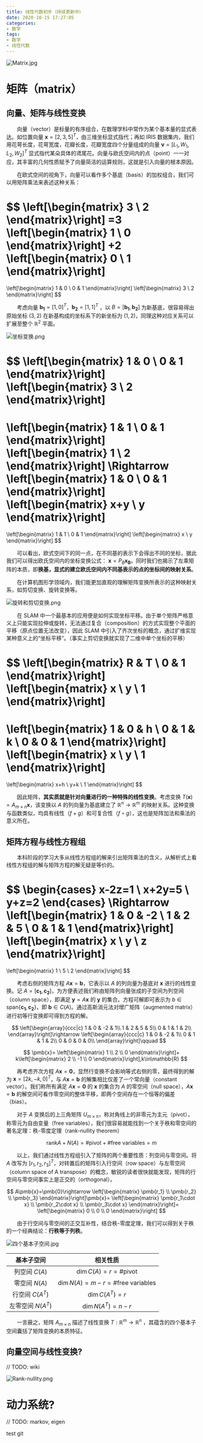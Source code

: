 ```yaml
---
title: 线性代数初步（持续更新中）
date: 2020-10-15 17:27:05
categories: 
- 数学
tags:
- 数学
- 线性代数
---
```


![Matrix.jpg](https://i.loli.net/2020/10/19/IfjB8cOVxsu91ng.jpg)

# 矩阵（matrix）
## 向量、矩阵与线性变换
&emsp;&emsp;向量（vector）是标量的有序组合，在数理学科中常作为某个基本量的显式表达。如位置向量 $\pmb{x}=[2,3,5]^T$，由三维坐标显式指代；再如 IRIS 数据集内，我们用花萼长度，花萼宽度，花瓣长度，花瓣宽度四个分量组成的向量 $\pmb{v}=[L_1,W_1,L_2,W_2]^T$ 显式指代某朵具体的鸢尾花。向量与欧氏空间内的点（point）一一对应，其丰富的几何性质赋予了向量简洁的运算规则，这就是引入向量的根本原因。

&emsp;&emsp;在欧式空间的视角下，向量可以看作多个基底（basis）的加权组合，我们可以用矩阵乘法来表述这种关系：

$$
\left[\begin{matrix}
   3 \\ 2
\end{matrix}\right]
=3
\left[\begin{matrix}
   1 \\ 0
\end{matrix}\right]
+2
\left[\begin{matrix}
   0 \\ 1
\end{matrix}\right]
=
\left[\begin{matrix}
   1 & 0 \\
   0 & 1
\end{matrix}\right]
\left[\begin{matrix}
   3 \\ 2
\end{matrix}\right]
$$

&emsp;&emsp;考虑向量 $\pmb{b_1}=[1,0]^T$，$\pmb{b_2}=[1,1]^T$ ，以 $B=[\pmb{b_1}, \pmb{b_2}]$ 为新基底，很容易得出原始坐标 $(3,2)$ 在新基构成的坐标系下的新坐标为 $(1,2)$，同理这种对应关系可以扩展至整个 $\mathbb{R}^2$ 平面。

![坐标变换.png](https://i.loli.net/2020/10/15/ZIy82uP5ifLe3Dj.png)

$$
\left[\begin{matrix}
   1 & 0 \\
   0 & 1
\end{matrix}\right]
\left[\begin{matrix}
   3 \\ 2
\end{matrix}\right]
=
\left[\begin{matrix}
   1 & 1 \\
   0 & 1
\end{matrix}\right]
\left[\begin{matrix}
   1 \\ 2
\end{matrix}\right]
\Rightarrow
\left[\begin{matrix}
   1 & 0 \\
   0 & 1
\end{matrix}\right]
\left[\begin{matrix}
   x+y \\ y
\end{matrix}\right]
=
\left[\begin{matrix}
   1 & 1 \\
   0 & 1
\end{matrix}\right]
\left[\begin{matrix}
   x \\ y
\end{matrix}\right]
$$

&emsp;&emsp;可以看出，欧式空间下的同一点，在不同基的表示下会得出不同的坐标，据此我们可以得出欧氏空间内的坐标变换公式： $\pmb{x}=P_B\pmb{x_B}$。同时我们也揭示了左乘矩阵的本质，即**换基，显式的建立欧氏空间内不同基表示的点的坐标间的映射关系**。

&emsp;&emsp;在计算机图形学领域内，我们能更加直观的理解矩阵变换所表示的这种映射关系，如剪切变换、旋转变换等。

![旋转和剪切变换.png](https://i.loli.net/2020/10/15/wWO6HBvLYcstr9V.png)

&emsp;&emsp;在 SLAM 中一个最基本的应用便是如何实现坐标平移。由于单个矩阵严格意义上只能实现拉伸或旋转，无法通过复合（composition）的方式实现整个平面的平移（原点位置无法改变），因此 SLAM 中引入了齐次坐标的概念，通过扩维实现某种意义上的“坐标平移”。（事实上剪切变换就实现了二维中单个坐标的平移）

$$
\left[\begin{matrix}
   R & T \\
   0 & 1
\end{matrix}\right]
\left[\begin{matrix}
   x \\ y \\ 1
\end{matrix}\right]
=
\left[\begin{matrix}
   1 & 0 & h \\
   0 & 1 & k \\
   0 & 0 & 1
\end{matrix}\right]
\left[\begin{matrix}
   x \\ y \\ 1
\end{matrix}\right]
=
\left[\begin{matrix}
   x+h \\ y+k \\ 1
\end{matrix}\right]
$$

&emsp;&emsp;因此矩阵，**其实质就是针对向量进行的一种特殊的线性变换**。考虑变换 $T(\pmb{x})=A_{m\times n}\pmb{x}$，该变换以 $A$ 的列向量为基底建立了 $\mathbb{R}^n\rightarrow\mathbb{R}^m$ 的映射关系。这种变换与函数类似，均具有线性（$f+g$）和可复合性（$f\circ g$），这也是矩阵加法和乘法的意义所在。

## 矩阵方程与线性方程组
&emsp;&emsp;本科阶段的学习大多从线性方程组的解来引出矩阵乘法的含义，从解析式上看线性方程组的解与矩阵方程的解无疑是等价的。

$$
\begin{cases}
   x-2z=1 \\ 
   x+2y=5 \\
   y+z=2
\end{cases}
\Rightarrow
\left[\begin{matrix}
   1 & 0 & -2 \\
   1 & 2 & 5 \\
   0 & 1 & 1
\end{matrix}\right]
\left[\begin{matrix}
   x \\ y \\ z
\end{matrix}\right]
=
\left[\begin{matrix}
   1 \\ 5 \\ 2
\end{matrix}\right]
$$

&emsp;&emsp;考虑右侧的矩阵方程 $A\pmb{x}=\pmb{b}$，它表示以 $A$ 的列向量为基底对 $\pmb{x}$ 进行的线性变换。记 $A=[\pmb{c_1},\pmb{c_2}]$，为方便表述我们称由矩阵列向量张成的子空间为列空间（column space），即满足 $\pmb{y}=A\pmb{x}$ 的 $\pmb{y}$ 的集合。方程可解即可表示为 $b\in\text{span}\{\pmb{c_1},\pmb{c_2}\}$，即 $\pmb{b}\in C(A)$。通过高斯消元法对增广矩阵（augmented matrix）进行初等行变换即可得到方程的解。

$$
\left[\begin{array}{ccc|c}
   1 & 0 & -2 & 1\\
   1 & 2 & 5 & 5\\
   0 & 1 & 1 & 2\\
\end{array}\right]\rightarrow
\left[\begin{array}{ccc|c}
   1 & 0 & -2 & 1\\
   0 & 1 & 1 & 2\\
   0 & 0 & 0 & 0\\
\end{array}\right]\qquad
$$

$$
\pmb{x}=
\left[\begin{matrix}
   1 \\ 2 \\ 0
\end{matrix}\right]+
k\left[\begin{matrix}
   2 \\ -1 \\ 0
\end{matrix}\right],k\in\mathbb{R}
$$

&emsp;&emsp;再考虑齐次方程 $A\pmb{x}=\pmb{0}$，显然行变换不会影响等式右侧的零，最终得到的解为 $\pmb{x}=[2k,-k,0]^T$，与 $A\pmb{x}=\pmb{b}$ 的解集相比仅差了一个常向量（constant vector）。我们称所有满足 $A\pmb{x}=\pmb{0}$ 的 $\pmb{x}$ 的集合为 $A$ 的零空间（null space），$A\pmb{x}=\pmb{b}$ 的解空间可看作零空间的整体平移，即两个空间存在一个恒等的偏差（bias）。

&emsp;&emsp;对于 $A$ 变换后的上三角矩阵 $U_{m\times n}$，称对角线上的非零元为主元（pivot），称零元为自由变量（free variables），我们很容易就能找到一个关于秩和零空间的著名定理：秩-零度定理（rank-nullity theorem）

$$\text{rank}A+N(A)=\#\text{pivot}+\#\text{free variables}=m$$

&emsp;&emsp;以上，我们通过线性方程组引入了矩阵的两个重要性质：列空间与零空间。将 $A$ 改写为 $[r_1,r_2,r_3]^T$，对转置后的矩阵引入行空间（row space）与左零空间（column space of A transpose）的概念，敏锐的读者很快就能发现，矩阵的行空间与零空间事实上是正交的（orthogonal）。

$$
A\pmb{x}=\pmb{0}\rightarrow
\left[\begin{matrix}
   \pmb{r_1} \\ \pmb{r_2} \\ \pmb{r_3}
\end{matrix}\right]\pmb{x}=
\left[\begin{matrix}
   \pmb{r_1\cdot x} \\ \pmb{r_2\cdot x} \\ \pmb{r_3\cdot x}
\end{matrix}\right]=
\left[\begin{matrix}
   0 \\ 0 \\ 0
\end{matrix}\right]
$$

&emsp;&emsp;由于行空间与零空间的正交互补性，结合秩-零度定理，我们可以得到关于秩的一个经典结论：**行秩等于列秩**。

![四个基本子空间.jpg](https://i.loli.net/2020/10/19/tGgfES3FpweQbD4.png)

|基本子空间|相关性质
|:-:|:-:
|列空间 $C(A)$|$\dim C(A)=r=\#\text{pivot}$
|零空间 $N(A)$|$\dim N(A)=m-r=\text{\#free variables}$
|行空间 $C(A^T)$|$\dim C(A^T)=r$
|左零空间 $N(A^T)$|$\dim{N(A^T)}=n-r$

&emsp;&emsp;一言蔽之，矩阵 $A_{m\times n}$ 描述了线性变换 $T:\mathbb{R}^m\rightarrow\mathbb{R}^n$ ，其蕴含的四个基本子空间囊括了矩阵变换的本质特征。

## 向量空间与线性变换?
// TODO: wiki

![Rank-nullity.png](https://i.loli.net/2020/10/20/eDFSA6MU1JOY7mZ.png)

# 动力系统?
// TODO: markov, eigen

test git